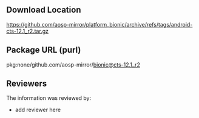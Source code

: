 ## Download Location

https://github.com/aosp-mirror/platform_bionic/archive/refs/tags/android-cts-12.1_r2.tar.gz

## Package URL (purl)

pkg:none/github.com/aosp-mirror/bionic@cts-12.1_r2

## Reviewers

The information was reviewed by:

* add reviewer here